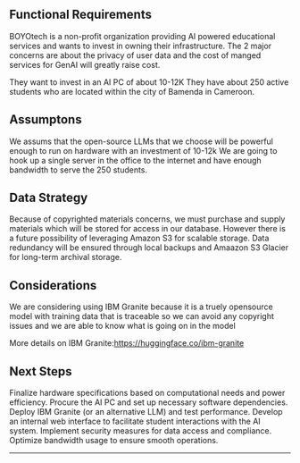 ## Functional Requirements

BOYOtech is a non-profit organization providing AI powered educational services and wants to invest in owning their infrastructure.
The 2 major concerns are about the privacy of user data and the cost of manged services for GenAI will greatly raise cost.

They want to invest in an AI PC of about 10-12K
They have about 250 active students who are located within the city of Bamenda in Cameroon.

## Assumptons

We assums that the open-source LLMs that we choose will be powerful enough to run on hardware with an investment of 10-12k
We are going to hook up a single server in the office to the internet and have enough bandwidth to serve the 250 students.

## Data Strategy

Because of copyrighted materials concerns, we must purchase and supply materials which will be stored for access in our database.
However there is a future possibility of leveraging Amazon S3 for scalable storage.
Data redundancy will be ensured through local backups and Amaazon S3 Glacier for long-term archival storage.

## Considerations

We are considering using IBM Granite because it is a truely opensource model with training data that is traceable so we can avoid any copyright issues
and we are able to know what is going on in the model

More details on IBM Granite:https://huggingface.co/ibm-granite

## Next Steps

Finalize hardware specifications based on computational needs and power efficiency.
Procure the AI PC and set up necessary software dependencies.
Deploy IBM Granite (or an alternative LLM) and test performance.
Develop an internal web interface to facilitate student interactions with the AI system.
Implement security measures for data access and compliance.
Optimize bandwidth usage to ensure smooth operations.
________________________________________

 